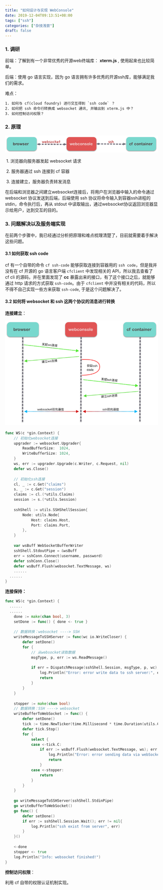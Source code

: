```yaml
---
title: "如何设计与实现 WebConsole"
date: 2019-12-04T09:13:51+08:00
tags: ["ssh"]
categories: ["杂技浅尝"]
draft: false
---
```


### 1. 调研

前端：了解到有一个非常优秀的开源web终端库： **xterm.js** , 使用起来也比较简单。

后端：使用 go 语言实现，因为 go 语言拥有许多优秀的开源ssh库，能够满足我们的需求。

难点：

	1. 如何与 cf(cloud foundry) 进行交互得到 `ssh code` ？
 	2. 如何把 ssh 命令行转换成 websocket 通讯, 并输出到 xterm.js 中？
 	3. 如何控制访问权限？



### 2. 原理

![webconsole原理图](webconsole1.png)

​	1. 浏览器向服务器发起 websocket 请求

​	2. 服务器通过 ssh 连接到 cf 容器

​	3. 连接建立，服务器负责转发消息

在后端和浏览器之间建立websocket连接后，将用户在浏览器中输入的命令通过 websocket 协议发送到后端，后端使用 ssh 协议将命令输入到容器ssh进程的 stdin，命令执行后，再从 stdout 中读取输出，通过websocket协议返回浏览器显示给用户，达到交互的目的。



### 3. 问题解决以及服务端实现

在前两个步骤中，我已经通过分析把原理和难点梳理清楚了，目前就需要着手解决这些问题。

#### 3.1 如何获取 ssh code

cf 有一个自带的命令 `cf ssh-code` 能够获取连接到容器用的 `ssh code`，但是我并没有在 cf 开源的 go 语言客户端 `cfclient` 中发现相关的 API，所以我去查看了 cf cli 的源码，并在里面发现了 **cc** 暴露出来的接口，有了这个接口之后，就能够通过 http 请求的方式获取 `ssh-code`。由于 `cfclient` 中并没有相关的代码，所以不得不自己实现一些方来获取 `ssh-code`, 于是这个问题解决了。

#### 3.2 如何将 websocket 和 ssh 这两个协议的消息进行转换

**连接建立**：

![](webconsole2.png)

``` go
func WS(c *gin.Context) {
	// 初始化websocket连接
	upgrader := websocket.Upgrader{
		ReadBufferSize:  1024,
		WriteBufferSize: 1024,
	}
	ws, err := upgrader.Upgrade(c.Writer, c.Request, nil)
	defer ws.Close()
  
	// 初始化ssh连接
	cl, _ := c.Get("claims")
	s, _ := c.Get("session")
	claims := cl.(*utils.Claims)
	session := s.(*utils.Session)

	sshShell := utils.SSHShellSession{
		Node: utils.Node{
			Host: claims.Host,
			Port: claims.Port,
		},
	}

	var wsBuff WebSocketBufferWriter
	sshShell.StdoutPipe = &wsBuff
	err = sshConn.Connect(username, password)
	defer sshConn.Close()
	defer wsBuff.Flush(websocket.TextMessage, ws)
	......
  ......
}
```



**连接保持：**

``` go
func WS(c *gin.Context) {
  ......
  ......
	done := make(chan bool, 3)
	setDone := func() { done <- true }

	// 数据转换：websocket ----> SSH
	writeMessageToSSHServer := func(wc io.WriteCloser) {
		defer setDone()
		for {
			// 从websocket读取数据
			msgType, p, err := ws.ReadMessage()

			if err = DispatchMessage(sshShell.Session, msgType, p, wc); err != nil {
				log.Println("Error: error write data to ssh server:", err)
				return
			}
		}
	}

	stopper := make(chan bool)
	// 数据转换：SSH ----> websocket
	writeBufferToWebSocket := func() {
		defer setDone()
		tick := time.NewTicker(time.Millisecond * time.Duration(utils.Config.SSH.BufferCheckerCycleTime))
		defer tick.Stop()
		for {
			select {
			case <-tick.C:
				if err := wsBuff.Flush(websocket.TextMessage, ws); err != nil {
					log.Println("Error: error sending data via webSocket:", err)
					return
				}
			case <-stopper:
				return
			}
		}
	}

	go writeMessageToSSHServer(sshShell.StdinPipe)
	go writeBufferToWebSocket()
	go func() {
		defer setDone()
		if err := sshShell.Session.Wait(); err != nil{
			log.Println("ssh exist from server", err)
		}
	}()

	<-done
	stopper <- true 
	log.Println("Info: websocket finished!")
}
```



**控制访问权限**：

利用 cf 自带的权限认证机制实现。